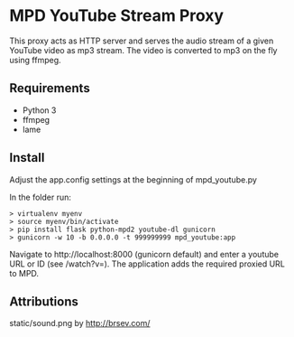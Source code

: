 MPD YouTube Stream Proxy
========================

This proxy acts as HTTP server and serves the audio stream of a given
YouTube video as mp3 stream. The video is converted to mp3 on the fly
using ffmpeg.

Requirements
------------

* Python 3
* ffmpeg
* lame

Install
-------

Adjust the app.config settings at the beginning of mpd_youtube.py

In the folder run:

    > virtualenv myenv
    > source myenv/bin/activate
    > pip install flask python-mpd2 youtube-dl gunicorn
    > gunicorn -w 10 -b 0.0.0.0 -t 999999999 mpd_youtube:app

Navigate to http://localhost:8000 (gunicorn default) and enter a youtube URL or
ID (see /watch?v=<id>). The application adds the required proxied URL to MPD.

Attributions
------------

static/sound.png by http://brsev.com/
